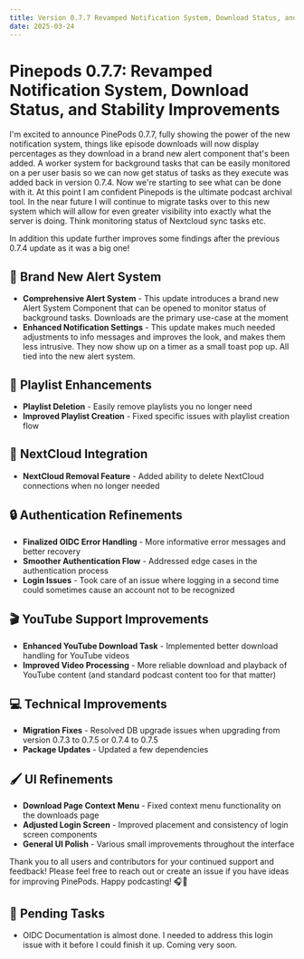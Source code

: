 ```yaml
---
title: Version 0.7.7 Revamped Notification System, Download Status, and Stability Improvements
date: 2025-03-24
---
```


# Pinepods 0.7.7: Revamped Notification System, Download Status, and Stability Improvements

I'm excited to announce PinePods 0.7.7, fully showing the power of the new notification system, things like episode downloads will now display percentages as they download in a brand new alert component that's been added. A worker system for background tasks that can be easily monitored on a per user basis so we can now get status of tasks as they execute was added back in version 0.7.4. Now we're starting to see what can be done with it. At this point I am confident Pinepods is the ultimate podcast archival tool. In the near future I will continue to migrate tasks over to this new system which will allow for even greater visibility into exactly what the server is doing. Think monitoring status of Nextcloud sync tasks etc.

In addition this update further improves some findings after the previous 0.7.4 update as it was a big one!

## 📣 Brand New Alert System
* **Comprehensive Alert System** - This update introduces a brand new Alert System Component that can be opened to monitor status of background tasks. Downloads are the primary use-case at the moment
* **Enhanced Notification Settings** - This update makes much needed adjustments to info messages and improves the look, and makes them less intrusive. They now show up on a timer as a small toast pop up. All tied into the new alert system.

## 🎵 Playlist Enhancements
* **Playlist Deletion** - Easily remove playlists you no longer need
* **Improved Playlist Creation** - Fixed specific issues with playlist creation flow

## 🔄 NextCloud Integration
* **NextCloud Removal Feature** - Added ability to delete NextCloud connections when no longer needed

## 🔒 Authentication Refinements
* **Finalized OIDC Error Handling** - More informative error messages and better recovery
* **Smoother Authentication Flow** - Addressed edge cases in the authentication process
* **Login Issues** - Took care of an issue where logging in a second time could sometimes cause an account not to be recognized

## 🎬 YouTube Support Improvements
* **Enhanced YouTube Download Task** - Implemented better download handling for YouTube videos
* **Improved Video Processing** - More reliable download and playback of YouTube content (and standard podcast content too for that matter)

## 💻 Technical Improvements
* **Migration Fixes** - Resolved DB upgrade issues when upgrading from version 0.7.3 to 0.7.5 or 0.7.4 to 0.7.5
* **Package Updates** - Updated a few dependencies

## 🖌️ UI Refinements
* **Download Page Context Menu** - Fixed context menu functionality on the downloads page
* **Adjusted Login Screen** - Improved placement and consistency of login screen components
* **General UI Polish** - Various small improvements throughout the interface

Thank you to all users and contributors for your continued support and feedback! Please feel free to reach out or create an issue if you have ideas for improving PinePods. Happy podcasting! 🎧🚀

## 🚧 Pending Tasks
* OIDC Documentation is almost done. I needed to address this login issue with it before I could finish it up. Coming very soon.